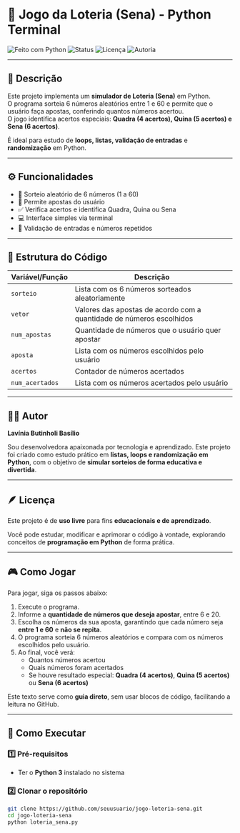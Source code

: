 # 🎰 Jogo da Loteria (Sena) - Python Terminal

![Feito com Python](https://img.shields.io/badge/feito%20com-Python-FFC0CB?logo=python&logoColor=white)
![Status](https://img.shields.io/badge/status-concluído-FFC0CB)
![Licença](https://img.shields.io/badge/licença-Livre-FFC0CB)
![Autoria](https://img.shields.io/badge/feito%20por-Lavínia%20Butinholi%20Basílio-FFC0CB)


---

## 📖 Descrição
Este projeto implementa um **simulador de Loteria (Sena)** em Python.  
O programa sorteia 6 números aleatórios entre 1 e 60 e permite que o usuário faça apostas, conferindo quantos números acertou.  
O jogo identifica acertos especiais: **Quadra (4 acertos), Quina (5 acertos) e Sena (6 acertos)**.  

É ideal para estudo de **loops, listas, validação de entradas** e **randomização** em Python.

---

## ⚙️ Funcionalidades
- 🔹 Sorteio aleatório de 6 números (1 a 60)  
- 🎯 Permite apostas do usuário  
- ✅ Verifica acertos e identifica Quadra, Quina ou Sena  
- 💻 Interface simples via terminal  
- 🚨 Validação de entradas e números repetidos  

---

## 🧠 Estrutura do Código
| Variável/Função | Descrição |
|-----------------|------------|
| `sorteio` | Lista com os 6 números sorteados aleatoriamente |
| `vetor` | Valores das apostas de acordo com a quantidade de números escolhidos |
| `num_apostas` | Quantidade de números que o usuário quer apostar |
| `aposta` | Lista com os números escolhidos pelo usuário |
| `acertos` | Contador de números acertados |
| `num_acertados` | Lista com os números acertados pelo usuário |

---


## 👩‍💻 Autor

**Lavínia Butinholi Basílio**  

Sou desenvolvedora apaixonada por tecnologia e aprendizado. Este projeto foi criado como estudo prático em **listas, loops e randomização em Python**, com o objetivo de **simular sorteios de forma educativa e divertida**.

---


## 🪶 Licença

Este projeto é de **uso livre** para fins **educacionais e de aprendizado**.  

Você pode estudar, modificar e aprimorar o código à vontade, explorando conceitos de **programação em Python** de forma prática.

---


## 🎮 Como Jogar

Para jogar, siga os passos abaixo:  

1. Execute o programa.  
2. Informe a **quantidade de números que deseja apostar**, entre 6 e 20.  
3. Escolha os números da sua aposta, garantindo que cada número seja **entre 1 e 60** e **não se repita**.  
4. O programa sorteia 6 números aleatórios e compara com os números escolhidos pelo usuário.  
5. Ao final, você verá:
   - Quantos números acertou  
   - Quais números foram acertados  
   - Se houve resultado especial: **Quadra (4 acertos)**, **Quina (5 acertos)** ou **Sena (6 acertos)**  

Este texto serve como **guia direto**, sem usar blocos de código, facilitando a leitura no GitHub.

---


## 🚀 Como Executar

### 1️⃣ Pré-requisitos
- Ter o **Python 3** instalado no sistema

### 2️⃣ Clonar o repositório
```bash
git clone https://github.com/seuusuario/jogo-loteria-sena.git
cd jogo-loteria-sena
python loteria_sena.py

